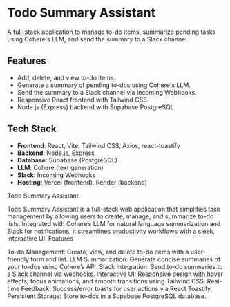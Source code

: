 # Todo Summary Assistant

A full-stack application to manage to-do items, summarize pending tasks using Cohere's LLM, and send the summary to a Slack channel.

## Features
- Add, delete, and view to-do items.
- Generate a summary of pending to-dos using Cohere's LLM.
- Send the summary to a Slack channel via Incoming Webhooks.
- Responsive React frontend with Tailwind CSS.
- Node.js (Express) backend with Supabase PostgreSQL.

## Tech Stack
- **Frontend**: React, Vite, Tailwind CSS, Axios, react-toastify
- **Backend**: Node.js, Express
- **Database**: Supabase (PostgreSQL)
- **LLM**: Cohere (text generation)
- **Slack**: Incoming Webhooks
- **Hosting**: Vercel (frontend), Render (backend)

Todo Summary Assistant

Todo Summary Assistant is a full-stack web application that simplifies task management by allowing users to create, manage, and summarize to-do lists. Integrated with Cohere’s LLM for natural language summarization and Slack for notifications, it streamlines productivity workflows with a sleek, interactive UI.
Features

To-do Management: Create, view, and delete to-do items with a user-friendly form and list.
LLM Summarization: Generate concise summaries of your to-dos using Cohere’s API.
Slack Integration: Send to-do summaries to a Slack channel via webhooks.
Interactive UI: Responsive design with hover effects, focus animations, and smooth transitions using Tailwind CSS.
Real-time Feedback: Success/error toasts for user actions via React Toastify.
Persistent Storage: Store to-dos in a Supabase PostgreSQL database.









